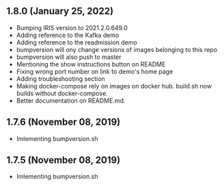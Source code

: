 ## 1.8.0 (January 25, 2022)
  - Bumping IRIS version to 2021.2.0.649.0
  - Adding reference to the Kafka demo
  - Adding reference to the readmission demo
  - bumpversion will ony change versions of images belonging to this repo
  - bumpversion will also push to master
  - Mentioning the show instructions button on README
  - Fixing wrong port number on link to demo's home page
  - Adding troubleshooting section
  - Making docker-compose rely on images on docker hub. build.sh now builds without docker-compose. 
  - Better documentation on README.md.

## 1.7.6 (November 08, 2019)
  - Imlementing bumpversion.sh

## 1.7.5 (November 08, 2019)
  - Imlementing bumpversion.sh

